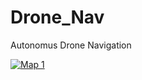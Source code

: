 # Drone_Nav
Autonomus Drone Navigation


[![Map 1](https://i9.ytimg.com/vi/4UwONrgyy0c/mq2.jpg?sqp=CNyC2ZQG&rs=AOn4CLCLQbJ8w7P3qoAvrloXHCV5ipf_hw)](https://youtu.be/4UwONrgyy0c "Map 1")
